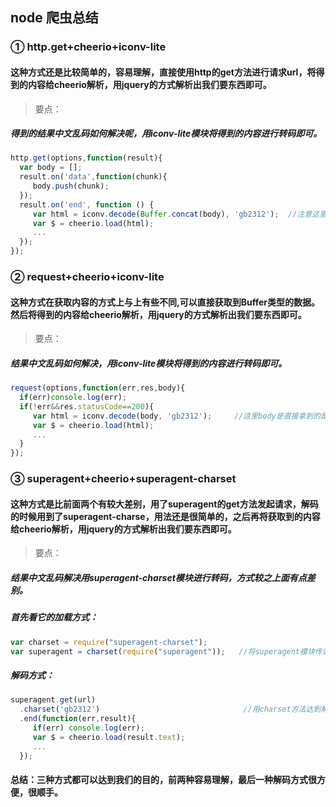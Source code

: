 ## node 爬虫总结

### ① http.get+cheerio+iconv-lite
#### 这种方式还是比较简单的，容易理解，直接使用http的get方法进行请求url，将得到的内容给cheerio解析，用jquery的方式解析出我们要东西即可。

> 要点：
##### 得到的结果中文乱码如何解决呢，用iconv-lite模块将得到的内容进行转码即可。
```javascript
http.get(options,function(result){
  var body = [];
  result.on('data',function(chunk){
     body.push(chunk);
  });
  result.on('end', function () {
     var html = iconv.decode(Buffer.concat(body), 'gb2312');  //注意这里body是数组
     var $ = cheerio.load(html);
     ...
  });
});
```

### ② request+cheerio+iconv-lite
#### 这种方式在获取内容的方式上与上有些不同,可以直接获取到Buffer类型的数据。然后将得到的内容给cheerio解析，用jquery的方式解析出我们要东西即可。

> 要点：
##### 结果中文乱码如何解决，用iconv-lite模块将得到的内容进行转码即可。
```javascript
request(options,function(err,res,body){
  if(err)console.log(err);
  if(!err&&res.statusCode==200){
     var html = iconv.decode(body, 'gb2312');     //这里body是直接拿到的是Buffer类型的数据，可以直接解码。
     var $ = cheerio.load(html);
     ...
  }
});
```

### ③ superagent+cheerio+superagent-charset
#### 这种方式是比前面两个有较大差别，用了superagent的get方法发起请求，解码的时候用到了superagent-charse，用法还是很简单的，之后再将获取到的内容给cheerio解析，用jquery的方式解析出我们要东西即可。

> 要点：
##### 结果中文乱码解决用superagent-charset模块进行转码，方式较之上面有点差别。

##### 首先看它的加载方式：
```javascript
var charset = require("superagent-charset");
var superagent = charset(require("superagent"));   //将superagent模块传递给superagent-charset
```
##### 解码方式：
```javascript
superagent.get(url)
  .charset('gb2312')                                //用charset方法达到解码效果。
  .end(function(err,result){
     if(err) console.log(err);
     var $ = cheerio.load(result.text);
     ...
  });
```

#### 总结：三种方式都可以达到我们的目的，前两种容易理解，最后一种解码方式很方便，很顺手。
